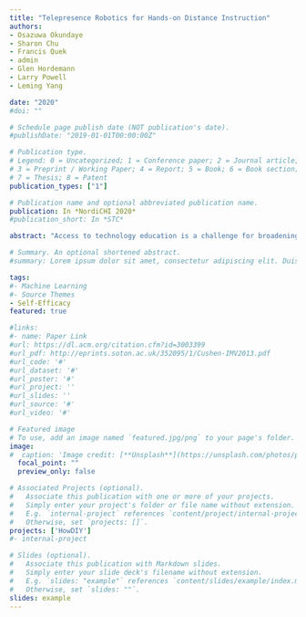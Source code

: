 ```yaml
---
title: "Telepresence Robotics for Hands-on Distance Instruction"
authors:
- Osazuwa Okundaye
- Sharon Chu
- Francis Quek
- admin
- Glen Hordemann
- Larry Powell
- Leming Yang

date: "2020"
#doi: ""

# Schedule page publish date (NOT publication's date).
#publishDate: "2019-01-01T00:00:00Z"

# Publication type.
# Legend: 0 = Uncategorized; 1 = Conference paper; 2 = Journal article;
# 3 = Preprint / Working Paper; 4 = Report; 5 = Book; 6 = Book section;
# 7 = Thesis; 8 = Patent
publication_types: ["1"]

# Publication name and optional abbreviated publication name.
publication: In *NordiCHI 2020*
#publication_short: In *STC*

abstract: "Access to technology education is a challenge for broadening participation in STEM for remote rural communities that make up 20% of US public schools. Teleconferencing technology has provided some level of access to STEM teaching expertise to these underrepresented populations. Unfortunately, many challenges remain to provide quality technology instruction in remote scenarios. This paper presents, first, a pilot study that uncovered the problems faced in using videoconferencing technology for physically-predicated technical learning for rural high school students. Second, the paper describes a lab-based study investigating the use of telepresence robotics to better support students' hands-on technology learning. Two conditions embodying different types of instructor representations were compared: co-present instructor and instructor through a telepresence-robot. Results characterize key differences in students' experience and learning outcomes across the two conditions. We conclude by drawing implications for the designs of telepresence robotics to support hands-on STEM learning in remote scenarios."

# Summary. An optional shortened abstract.
#summary: Lorem ipsum dolor sit amet, consectetur adipiscing elit. Duis posuere tellus ac convallis placerat. Proin tincidunt magna sed ex sollicitudin condimentum.

tags:
#- Machine Learning
#- Source Themes
- Self-Efficacy
featured: true

#links:
#- name: Paper Link
#url: https://dl.acm.org/citation.cfm?id=3003399
#url_pdf: http://eprints.soton.ac.uk/352095/1/Cushen-IMV2013.pdf
#url_code: '#'
#url_dataset: '#'
#url_poster: '#'
#url_project: ''
#url_slides: ''
#url_source: '#'
#url_video: '#'

# Featured image
# To use, add an image named `featured.jpg/png` to your page's folder. 
image:
#  caption: 'Image credit: [**Unsplash**](https://unsplash.com/photos/pLCdAaMFLTE)'
  focal_point: ""
  preview_only: false

# Associated Projects (optional).
#   Associate this publication with one or more of your projects.
#   Simply enter your project's folder or file name without extension.
#   E.g. `internal-project` references `content/project/internal-project/index.md`.
#   Otherwise, set `projects: []`.
projects: ['HowDIY']
#- internal-project

# Slides (optional).
#   Associate this publication with Markdown slides.
#   Simply enter your slide deck's filename without extension.
#   E.g. `slides: "example"` references `content/slides/example/index.md`.
#   Otherwise, set `slides: ""`.
slides: example
---
```


